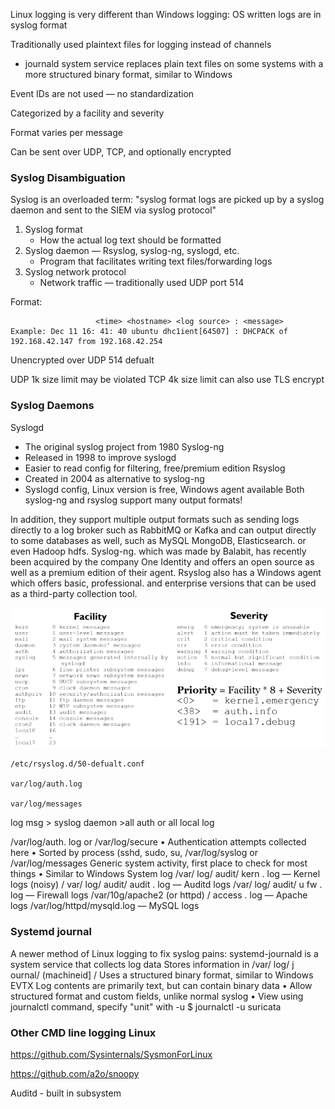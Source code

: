 Linux logging is very different than Windows logging:
OS written logs are in syslog format

Traditionally used plaintext files for logging instead of
channels
- journald system service replaces plain text files on some systems with
a more structured binary format, similar to Windows

Event IDs are not used — no standardization

Categorized by a facility and severity

Format varies per message

Can be sent over UDP, TCP, and optionally encrypted

### Syslog Disambiguation

Syslog is an overloaded term: "syslog format logs are picked up
by a syslog daemon and sent to the SIEM via syslog protocol"

1. Syslog format
	- How the actual log text should be formatted
1. Syslog daemon — Rsyslog, syslog-ng, syslogd, etc.
	- Program that facilitates writing text files/forwarding logs
1. Syslog network protocol
	- Network traffic — traditionally used UDP port 514

Format:
```
                   <time> <hostname> <log source> : <message>
Example: Dec 11 16: 41: 40 ubuntu dhc1ient[64507] : DHCPACK of 192.168.42.147 from 192.168.42.254
```

Unencrypted over UDP 514 defualt

UDP 1k size limit may be violated
TCP 4k size limit can also use TLS encrypt

### Syslog Daemons

Syslogd
- The original syslog project from 1980
Syslog-ng
- Released in 1998 to improve syslogd
- Easier to read config for filtering, free/premium edition
Rsyslog
- Created in 2004 as alternative to syslog-ng
- Syslogd config, Linux version is free, Windows agent available
Both syslog-ng and rsyslog support many output formats!

In addition, they support multiple output formats such as sending logs directly to a log broker such as RabbitMQ or Kafka and can output directly to some databases as well, such as MySQL MongoDB, Elasticsearch. or even Hadoop hdfs. Syslog-ng. which was made by Balabit, has recently been acquired by the company One Identity and offers an open source as well as a premium edition of their agent. Rsyslog also has a Windows agent which offers basic, professional. and enterprise versions that can be used as a third-party collection tool.

![Pasted image 20230401235746.png](../../Media/Pasted%20image%2020230401235746.png)

	/etc/rsyslog.d/50-defualt.conf

	var/log/auth.log

	var/log/messages

log msg > syslog daemon >all auth or all local log

/var/log/auth. log or /var/log/secure
• Authentication attempts collected here
• Sorted by process (sshd, sudo, su,
/var/log/syslog or /var/log/messages
Generic system activity, first place to check for most things
• Similar to Windows System log
/var/ log/ audit/ kern . log — Kernel logs (noisy)
/ var/ log/ audit/ audit . log — Auditd logs
/var/ log/ audit/ u fw . log — Firewall logs
/var/10g/apache2 (or httpd) / access . log — Apache logs
/var/log/httpd/mysqld.log — MySQL logs

### Systemd journal

A newer method of Linux logging to fix syslog pains:
systemd-journald is a system service that collects log data
Stores information in /var/ log/ j ournal/ (machineid] /
Uses a structured binary format, similar to Windows EVTX
Log contents are primarily text, but can contain binary data
• Allow structured format and custom fields, unlike normal syslog
• View using journalctl command, specify "unit" with -u
	$ journalctl -u suricata

### Other CMD line logging Linux

https://github.com/Sysinternals/SysmonForLinux

https://github.com/a2o/snoopy

Auditd - built in subsystem
